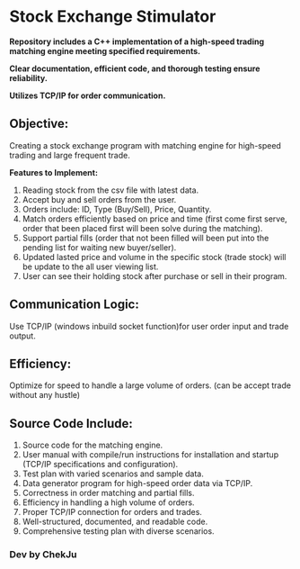 # Stock Exchange Stimulator
**Repository includes a C++ implementation of a high-speed trading matching engine meeting specified requirements.**

**Clear documentation, efficient code, and thorough testing ensure reliability.**

**Utilizes TCP/IP for order communication.**

## Objective:

Creating a stock exchange program with matching engine for high-speed trading and large frequent trade.

**Features to Implement:**

1. Reading stock from the csv file with latest data. 
2. Accept buy and sell orders from the user.
3. Orders include: ID, Type (Buy/Sell), Price, Quantity.
4. Match orders efficiently based on price and time (first come first serve, order that been placed first will been solve during the matching).
5. Support partial fills (order that not been filled will been put into the pending list for waiting new buyer/seller).
6. Updated lasted price and volume in the specific stock (trade stock) will be update to the all user viewing list.
7. User can see their holding stock after purchase or sell in their program.

## Communication Logic:

Use TCP/IP (windows inbuild socket function)for user order input and trade output.
## Efficiency:

Optimize for speed to handle a large volume of orders. (can be accept trade without any hustle)
## Source Code Include:

1. Source code for the matching engine.
2. User manual with compile/run instructions for installation and startup (TCP/IP specifications and configuration).
3. Test plan with varied scenarios and sample data.
4. Data generator program for high-speed order data via TCP/IP.
5. Correctness in order matching and partial fills.
6. Efficiency in handling a high volume of orders.
7. Proper TCP/IP connection for orders and trades.
8. Well-structured, documented, and readable code.
9. Comprehensive testing plan with diverse scenarios.







### Dev by ChekJu



